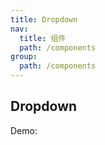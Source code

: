 ```yaml
---
title: Dropdown
nav:
  title: 组件
  path: /components
group:
  path: /components
---
```


## Dropdown

Demo:

<code src="./demos/index.tsx"></code>

<API></API>
